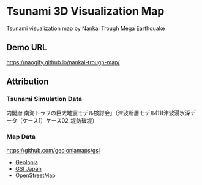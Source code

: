 # Tsunami 3D Visualization Map

Tsunami visualization map by Nankai Trough Mega Earthquake

## Demo URL
https://naogify.github.io/nankai-trough-map/


## Attribution

### Tsunami Simulation Data
内閣府 南海トラフの巨大地震モデル検討会」（津波断層モデル(11)津波浸水深データ（ケース1）ケース02_堤防破堤）

### Map Data
https://github.com/geoloniamaps/gsi
- [Geolonia](https://geolonia.com/)
- [GSI Japan](https://www.gsi.go.jp/)
- [OpenStreetMap](https://www.openstreetmap.org/copyright)
